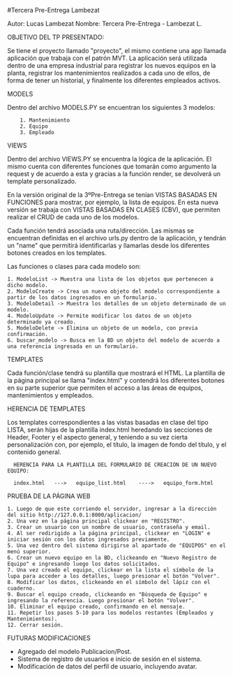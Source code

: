 #Tercera Pre-Entrega Lambezat

Autor: Lucas Lambezat
Nombre: Tercera Pre-Entrega - Lambezat L.

OBJETIVO DEL TP PRESENTADO:

Se tiene el proyecto llamado "proyecto", el mismo contiene una app llamada aplicación que trabaja con el patrón MVT.
La aplicación será utilizada dentro de una empresa industrial para registrar los nuevos equipos en la planta, registrar los
mantenimientos realizados a cada uno de ellos, de forma de tener un historial, y finalmente los diferentes empleados activos. 



MODELS

  Dentro del archivo MODELS.PY se encuentran los siguientes 3 modelos: 

        1. Mantenimiento
        2. Equipo
        3. Empleado 


VIEWS

  Dentro del archivo VIEWS.PY se encuentra la lógica de la aplicación.
  El mismo cuenta con diferentes funciones que tomarán como argumento la request y de acuerdo a esta y gracias a la función render, 
  se devolverá un template personalizado. 
  
  En la versión original de la 3ºPre-Entrega se tenían VISTAS BASADAS EN FUNCIONES para mostrar, por ejemplo, la lista de equipos. 
  En esta nueva versión se trabaja con VISTAS BASADAS EN CLASES (CBV), que permiten realizar el CRUD de cada uno de los modelos.

  Cada función tendrá asociada una ruta/dirección. Las mismas se encuentran definidas en el archivo urls.py dentro de la aplicación, 
  y tendrán un "name" que permitirá identificarlas y llamarlas desde los diferentes botones creados en los templates.

  Las funciones o clases para cada modelo son:

    1. ModeloList -> Muestra una lista de los objetos que pertenecen a dicho modelo. 
    2. ModeloCreate -> Crea un nuevo objeto del modelo correspondiente a partir de los datos ingresados en un formulario.
    3. ModeloDetail -> Muestra los detalles de un objeto determinado de un modelo.
    4. ModeloUpdate -> Permite modificar los datos de un objeto determinado ya creado.
    5. ModeloDelete -> Elimina un objeto de un modelo, con previa confirmación.
    6. buscar_modelo -> Busca en la BD un objeto del modelo de acuerdo a una referencia ingresada en un formulario.



TEMPLATES

  Cada función/clase tendrá su plantilla que mostrará el HTML.
  La plantilla de la página principal se llama "index.html" y contendrá los diferentes botones en su parte superior que permiten 
  el acceso a las áreas de equipos, mantenimientos y empleados. 

  HERENCIA DE TEMPLATES

  Los templates correspondientes a las vistas basadas en clase del tipo LISTA, serán hijas de la plantilla index.html heredando las 
  secciones de Header, Footer y el aspecto general, y teniendo a su vez cierta personalización con, por ejemplo, el título, la imagen 
  de fondo del título, y el contenido general.

      HERENCIA PARA LA PLANTILLA DEL FORMULARIO DE CREACIÓN DE UN NUEVO EQUIPO:
          
      index.html   --->   equipo_list.html    ---->   equipo_form.html

PRUEBA DE LA PÁGINA WEB

    1. Luego de que este corriendo el servidor, ingresar a la dirección del sitio http://127.0.0.1:8000/aplicacion/
    2. Una vez en la página principal clickear en "REGISTRO".
    3. Crear un usuario con un nombre de usuario, contraseña y email.
    4. Al ser redirigido a la página principal, clickear en "LOGIN" e iniciar sesión con los datos ingresados previamente.
    5. Una vez dentro del sistema dirigirse al apartado de "EQUIPOS" en el menú superior.
    6. Crear un nuevo equipo en la BD, clickeando en "Nuevo Registro de Equipo" e ingresando luego los datos solicitados.
    7. Una vez creado el equipo, clickear en la lista el símbolo de la lupa para acceder a los detalles, luego presionar el botón "Volver".
    8. Modificar los datos, clickeando en el símbolo del lápiz con el cuaderno.
    9. Buscar el equipo creado, clickeando en "Búsqueda de Equipo" e ingresando la referencia. Luego presionar el botón "Volver".
    10. Eliminar el equipo creado, confirmando en el mensaje.
    11. Repetir los pasos 5-10 para los modelos restantes (Empleados y Mantenimientos).
    12. Cerrar sesión.



FUTURAS MODIFICACIONES
- Agregado del modelo Publicacion/Post.
- Sistema de registro de usuarios e inicio de sesión en el sistema.
- Modificación de datos del perfil de usuario, incluyendo avatar.
